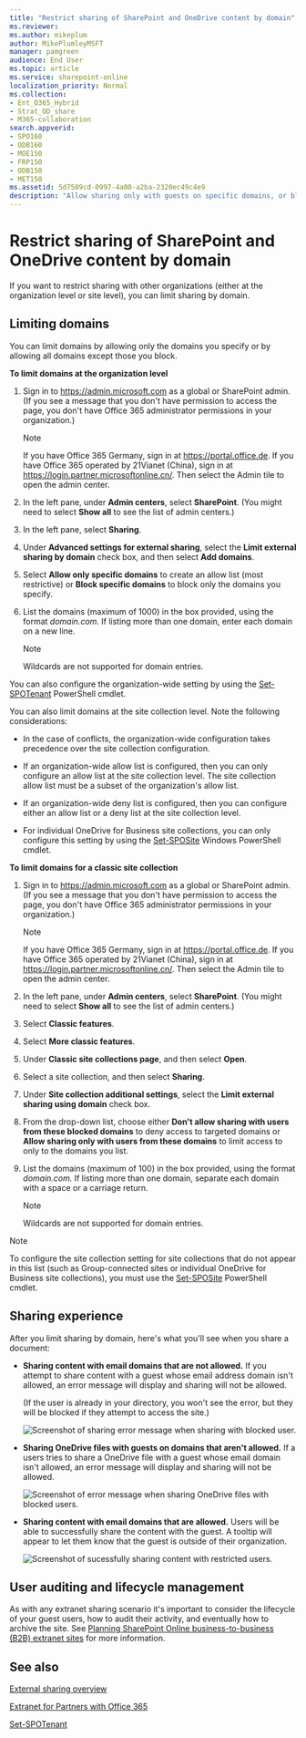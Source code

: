 ```yaml
---
title: "Restrict sharing of SharePoint and OneDrive content by domain"
ms.reviewer: 
ms.author: mikeplum
author: MikePlumleyMSFT
manager: pamgreen
audience: End User
ms.topic: article
ms.service: sharepoint-online
localization_priority: Normal
ms.collection:
- Ent_O365_Hybrid
- Strat_OD_share
- M365-collaboration
search.appverid:
- SPO160
- ODB160
- MOE150
- FRP150
- ODB150
- MET150
ms.assetid: 5d7589cd-0997-4a00-a2ba-2320ec49c4e9
description: "Allow sharing only with guests on specific domains, or block sharing with guests on specific domains."
---
```


# Restrict sharing of SharePoint and OneDrive content by domain

If you want to restrict sharing with other organizations (either at the organization level or site level), you can limit sharing by domain. 
  
## Limiting domains

You can limit domains by allowing only the domains you specify or by allowing all domains except those you block. 
  
 **To limit domains at the organization level**
  
1. Sign in to https://admin.microsoft.com as a global or SharePoint admin. (If you see a message that you don't have permission to access the page, you don't have Office 365 administrator permissions in your organization.)
    
    > [!NOTE]
    > If you have Office 365 Germany, sign in at https://portal.office.de. If you have Office 365 operated by 21Vianet (China), sign in at https://login.partner.microsoftonline.cn/. Then select the Admin tile to open the admin center.  

2. In the left pane, under **Admin centers**, select **SharePoint**. (You might need to select **Show all** to see the list of admin centers.) 

4. In the left pane, select **Sharing**. 
    
5. Under **Advanced settings for external sharing**, select the **Limit external sharing by domain** check box, and then select **Add domains**. 
    
6. Select **Allow only specific domains** to create an allow list (most restrictive) or **Block specific domains** to block only the domains you specify. 
    
7. List the domains (maximum of 1000) in the box provided, using the format  *domain.com.* If listing more than one domain, enter each domain on a new line. 
    
    > [!NOTE]
    > Wildcards are not supported for domain entries. 
  
You can also configure the organization-wide setting by using the [Set-SPOTenant](https://docs.microsoft.com/en-us/powershell/module/sharepoint-online/Set-SPOTenant) PowerShell cmdlet. 
  
You can also limit domains at the site collection level. Note the following considerations:
  
- In the case of conflicts, the organization-wide configuration takes precedence over the site collection configuration.
    
- If an organization-wide allow list is configured, then you can only configure an allow list at the site collection level. The site collection allow list must be a subset of the organization's allow list.
    
- If an organization-wide deny list is configured, then you can configure either an allow list or a deny list at the site collection level.
    
- For individual OneDrive for Business site collections, you can only configure this setting by using the [Set-SPOSite](https://docs.microsoft.com/en-us/powershell/module/sharepoint-online/Set-SPOSite) Windows PowerShell cmdlet. 
    
 **To limit domains for a classic site collection**
  
1. Sign in to https://admin.microsoft.com as a global or SharePoint admin. (If you see a message that you don't have permission to access the page, you don't have Office 365 administrator permissions in your organization.)
    
    > [!NOTE]
    > If you have Office 365 Germany, sign in at https://portal.office.de. If you have Office 365 operated by 21Vianet (China), sign in at https://login.partner.microsoftonline.cn/. Then select the Admin tile to open the admin center.  
    
2. In the left pane, under **Admin centers**, select **SharePoint**. (You might need to select **Show all** to see the list of admin centers.)
 
3. Select **Classic features**.

4. Select **More classic features**.
    
3. Under **Classic site collections page**, and then select **Open**.
 
5. Select a site collection, and then select **Sharing**.
    
6. Under **Site collection additional settings**, select the **Limit external sharing using domain** check box. 
    
7. From the drop-down list, choose either **Don't allow sharing with users from these blocked domains** to deny access to targeted domains or **Allow sharing only with users from these domains** to limit access to only to the domains you list. 
    
8. List the domains (maximum of 100) in the box provided, using the format  *domain.com.* If listing more than one domain, separate each domain with a space or a carriage return. 
    
    > [!NOTE]
    > Wildcards are not supported for domain entries. 
  
> [!NOTE]
> To configure the site collection setting for site collections that do not appear in this list (such as Group-connected sites or individual OneDrive for Business site collections), you must use the [Set-SPOSite](https://go.microsoft.com/fwlink/?linkid=2003901) PowerShell cmdlet. 
  
## Sharing experience

After you limit sharing by domain, here's what you'll see when you share a document:
  
- **Sharing content with email domains that are not allowed.** If you attempt to share content with a guest whose email address domain isn't allowed, an error message will display and sharing will not be allowed.

    (If the user is already in your directory, you won't see the error, but they will be blocked if they attempt to access the site.)
    
    ![Screenshot of sharing error message when sharing with blocked user.](media/fb280460-388d-4596-9938-6b69101d11fb.png)

- **Sharing OneDrive files with guests on domains that aren't allowed.** If a users tries to share a OneDrive file with a guest whose email domain isn't allowed, an error message will display and sharing will not be allowed.

    ![Screenshot of error message when sharing OneDrive files with blocked users.](media/992f367d-1caa-4019-8fd8-af84c172319c.png)
  
- **Sharing content with email domains that are allowed.** Users will be able to successfully share the content with the guest. A tooltip will appear to let them know that the guest is outside of their organization. 
    
    ![Screenshot of sucessfully sharing content with restricted users.](media/4e5ff064-a1d4-4a7d-bc7b-0541312e9383.png)
  
## User auditing and lifecycle management

As with any extranet sharing scenario it's important to consider the lifecycle of your guest users, how to audit their activity, and eventually how to archive the site. See [Planning SharePoint Online business-to-business (B2B) extranet sites](plan-b2b-extranet-sites.md) for more information. 
  
## See also

[External sharing overview](external-sharing-overview.md)
  
[Extranet for Partners with Office 365](create-b2b-extranet.md)
  
[Set-SPOTenant](https://go.microsoft.com/fwlink/?linkid=2003900)

